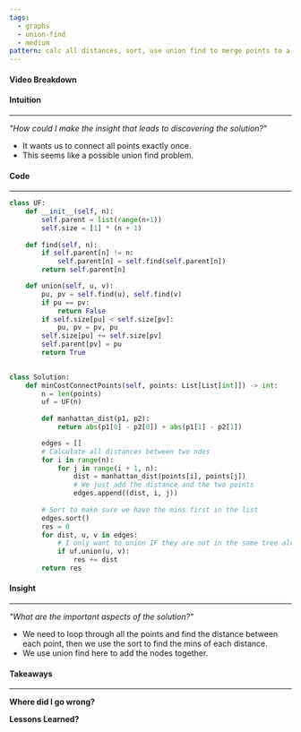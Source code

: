 ```yaml
---
tags:
  - graphs
  - union-find
  - medium
pattern: calc all distances, sort, use union find to merge points to a single graph
---
```

#### Video Breakdown


#### Intuition
---
_"How could I make the insight that leads to discovering the solution?"_
-  It wants us to connect all points exactly once.
- This seems like a possible union find problem.

#### Code
---

```python
class UF:
    def __init__(self, n):
        self.parent = list(range(n+1))
        self.size = [1] * (n + 1)
    
    def find(self, n):
        if self.parent[n] != n:
            self.parent[n] = self.find(self.parent[n])
        return self.parent[n]

    def union(self, u, v):
        pu, pv = self.find(u), self.find(v)
        if pu == pv:
            return False
        if self.size[pu] < self.size[pv]:
            pu, pv = pv, pu
        self.size[pu] += self.size[pv]
        self.parent[pv] = pu
        return True
        

class Solution:
    def minCostConnectPoints(self, points: List[List[int]]) -> int:
        n = len(points)
        uf = UF(n)
        
        def manhattan_dist(p1, p2):
            return abs(p1[0] - p2[0]) + abs(p1[1] - p2[1])

        edges = []
        # Calculate all distances between two ndes
        for i in range(n):
            for j in range(i + 1, n):
                dist = manhattan_dist(points[i], points[j])
                # We just add the distance and the two points
                edges.append((dist, i, j))
        
        # Sort to make sure we have the mins first in the list
        edges.sort()
        res = 0
        for dist, u, v in edges:
            # I only want to union IF they are not in the same tree already
            if uf.union(u, v):
                res += dist
        return res
```

#### Insight  
---
_"What are the important aspects of the solution?"_
- We need to loop through all the points and find the distance between each point, then we use the sort to find the mins of each distance.
- We use union find here to add the nodes together.

#### Takeaways
---
**Where did I go wrong?**

**Lessons Learned?**